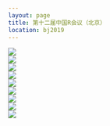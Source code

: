 ```yaml
---
layout: page
title: 第十二届中国R会议（北京）
location: bj2019
---
```


<div class="row">
  <div class="text-center">
    <a target="_blank">
      <img src="{{ '/img/Rcap2019_keynote.png' | prepend: site.qiniubaseurl }}" class="img-responsive center-block" />
    </a>
  </div>
 </div>
 
<div class="row">
  <div class="text-center">
    <a target="_blank">
      <img src="{{ '/img/Rcap2019.png' | prepend: site.qiniubaseurl }}" class="img-responsive center-block" />
    </a>
  </div>
 </div>
 <div class="row">
  <div class="text-center">
    <a target="_blank">
      <img src="{{ '/img/Rcap2019_1.jpg' | prepend: site.qiniubaseurl }}" class="img-responsive center-block" />
    </a>
  </div>
 </div>
 
 <div class="row">
  <div class="text-center">
    <a target="_blank">
      <img src="{{ '/img/Rcap2018_2.jpg' | prepend: site.qiniubaseurl }}" class="img-responsive center-block" />
    </a>
  </div>
 </div>
 
 <div class="row">
  <div class="text-center">
    <a target="_blank">
      <img src="{{ '/img/Rcap2019_3.jpg' | prepend: site.qiniubaseurl }}" class="img-responsive center-block" />
    </a>
  </div>
 </div>
 
 <div class="row">
  <div class="text-center">
    <a target="_blank">
      <img src="{{ '/img/Rcap2019_4.jpg' | prepend: site.qiniubaseurl }}" class="img-responsive center-block" />
    </a>
  </div>
 </div>
 
 <div class="row">
  <div class="text-center">
    <a target="_blank">
      <img src="{{ '/img/Rcap2019_5.jpg' | prepend: site.qiniubaseurl }}" class="img-responsive center-block" />
    </a>
  </div>
 </div>
 
  <div class="row">
  <div class="text-center">
    <a target="_blank">
      <img src="{{ '/img/Rcap2019_6.jpg' | prepend: site.qiniubaseurl }}" class="img-responsive center-block" />
    </a>
  </div>
 </div>
  <div class="row">
  <div class="text-center">
    <a target="_blank">
      <img src="{{ '/img/Rcap2019_7.jpg' | prepend: site.qiniubaseurl }}" class="img-responsive center-block" />
    </a>
  </div>
 </div>